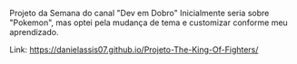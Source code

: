 Projeto da Semana do canal "Dev em Dobro"
Inicialmente seria sobre "Pokemon", mas optei pela mudança de tema e customizar conforme meu aprendizado.


Link: https://danielassis07.github.io/Projeto-The-King-Of-Fighters/
